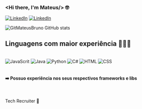 ### <Hi there, I'm Mateus/> 🤓

[![LinkedIn](https://img.shields.io/badge/LinkedIn-0077B5?style=for-the-badge&logo=linkedin&logoColor=white)](https://www.linkedin.com/in/itmateusbruno/)
[![LinkedIn](https://img.shields.io/badge/WhatsApp-25D366?style=for-the-badge&logo=whatsapp&logoColor=white)](https://wa.me/5571993127798?text=Ol%C3%A1%2C+Mateus%21+Encontrei+seu+contato+no+GitHub+%3D%29)

![GitMateusBruno GitHub stats](https://github-readme-stats.vercel.app/api?username=GitMateusBruno&show_icons=true&theme=highcontrast)

## Linguagens com maior experiência 🧑🏽‍💻
<div style="display: inline_block"><br/>
  <img align=center alt="JavaScrit" src="https://img.shields.io/badge/JavaScript-F7DF1E?style=for-the-badge&logo=javascript&logoColor=black"/>
  <img align=center alt="Java" src="https://img.shields.io/badge/Java-ED8B00?style=for-the-badge&logo=openjdk&logoColor=white"/>
  <img align=center alt="Python" src="https://img.shields.io/badge/Python-3776AB?style=for-the-badge&logo=python&logoColor=white"/>
  <img align=center alt="C#" src="https://img.shields.io/badge/C%23-239120?style=for-the-badge&logo=c-sharp&logoColor=white"/>
  <img align=center alt="HTML" src="https://img.shields.io/badge/HTML-239120?style=for-the-badge&logo=html5&logoColor=white"/>
  <img align=center alt="CSS" src="https://img.shields.io/badge/CSS-239120?&style=for-the-badge&logo=css3&logoColor=white"/> 
</div></br>

#### ➡️ Possuo experiência nos seus respectivos frameworks e libs
</br>

Tech Recruiter 🚀

